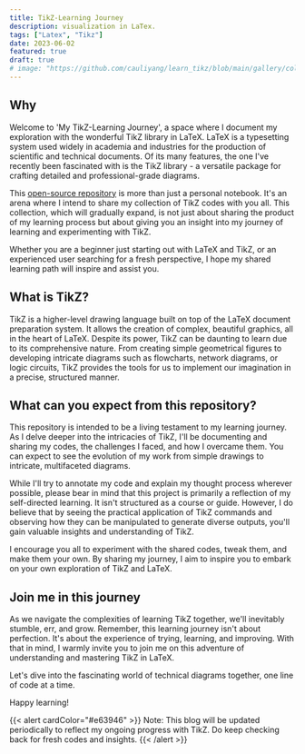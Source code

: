 ```yaml
---
title: TikZ-Learning Journey
description: visualization in LaTex.
tags: ["Latex", "Tikz"]
date: 2023-06-02
featured: true
draft: true
# image: "https://github.com/cauliyang/learn_tikz/blob/main/gallery/colored_diagram.pdf"
---
```


## Why

Welcome to 'My TikZ-Learning Journey', a space where I document my exploration with the wonderful TikZ library in LaTeX.
LaTeX is a typesetting system used widely in academia and industries for the production of scientific and technical documents.
Of its many features, the one I've recently been fascinated with is the TikZ library - a versatile package for crafting detailed and professional-grade diagrams.

This [open-source repository][repo] is more than just a personal notebook.
It's an arena where I intend to share my collection of TikZ codes with you all.
This collection, which will gradually expand, is not just about sharing the product of my learning process but about giving you an insight into my journey of learning and experimenting with TikZ.

Whether you are a beginner just starting out with LaTeX and TikZ, or an experienced user searching for a fresh perspective, I hope my shared learning path will inspire and assist you.

## What is TikZ?

TikZ is a higher-level drawing language built on top of the LaTeX document preparation system.
It allows the creation of complex, beautiful graphics, all in the heart of LaTeX.
Despite its power, TikZ can be daunting to learn due to its comprehensive nature.
From creating simple geometrical figures to developing intricate diagrams such as flowcharts, network diagrams, or logic circuits, TikZ provides the tools for us to implement our imagination in a precise, structured manner.

## What can you expect from this repository?

This repository is intended to be a living testament to my learning journey.
As I delve deeper into the intricacies of TikZ, I'll be documenting and sharing my codes, the challenges I faced, and how I overcame them.
You can expect to see the evolution of my work from simple drawings to intricate, multifaceted diagrams.

While I'll try to annotate my code and explain my thought process wherever possible, please bear in mind that this project is primarily a reflection of my self-directed learning.
It isn't structured as a course or guide.
However, I do believe that by seeing the practical application of TikZ commands and observing how they can be manipulated to generate diverse outputs, you'll gain valuable insights and understanding of TikZ.

I encourage you all to experiment with the shared codes, tweak them, and make them your own.
By sharing my journey, I aim to inspire you to embark on your own exploration of TikZ and LaTeX.

## Join me in this journey

As we navigate the complexities of learning TikZ together, we'll inevitably stumble, err, and grow.
Remember, this learning journey isn't about perfection.
It's about the experience of trying, learning, and improving.
With that in mind, I warmly invite you to join me on this adventure of understanding and mastering TikZ in LaTeX.

Let's dive into the fascinating world of technical diagrams together, one line of code at a time.

Happy learning!

{{< alert cardColor="#e63946" >}}
Note: This blog will be updated periodically to reflect my ongoing progress with TikZ. Do keep checking back for fresh codes and insights.
{{< /alert >}}

<!-- links -->

[repo]: https://github.com/cauliyang/learn_tikz/
